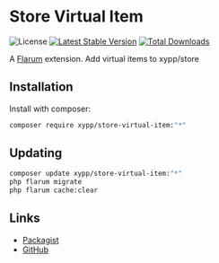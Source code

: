 # Store Virtual Item

![License](https://img.shields.io/badge/license-GPL-3.0-blue.svg) [![Latest Stable Version](https://img.shields.io/packagist/v/xypp/store-virtual-item.svg)](https://packagist.org/packages/xypp/store-virtual-item) [![Total Downloads](https://img.shields.io/packagist/dt/xypp/store-virtual-item.svg)](https://packagist.org/packages/xypp/store-virtual-item)

A [Flarum](http://flarum.org) extension. Add virtual items to xypp/store

## Installation

Install with composer:

```sh
composer require xypp/store-virtual-item:"*"
```

## Updating

```sh
composer update xypp/store-virtual-item:"*"
php flarum migrate
php flarum cache:clear
```

## Links

- [Packagist](https://packagist.org/packages/xypp/store-virtual-item)
- [GitHub](https://github.com/zxy19/store-virtual-item)
